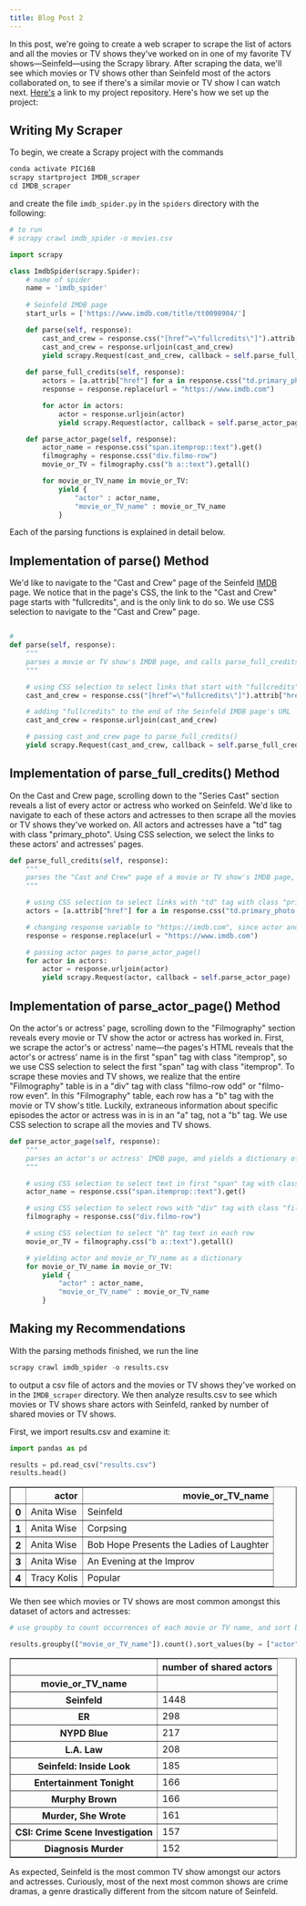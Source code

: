 ```yaml
---
title: Blog Post 2
---
```


In this post, we're going to create a web scraper to scrape the list of actors and all the movies or TV shows they've worked on in one of my favorite TV shows—Seinfeld—using the Scrapy library. After scraping the data, we'll see which movies or TV shows other than Seinfeld most of the actors collaborated on, to see if there's a similar movie or TV show I can watch next. [Here's](https://github.com/jiahao303/IMDB_scraper) a link to my project repository. Here's how we set up the project:

## Writing My Scraper

To begin, we create a Scrapy project with the commands

```python
conda activate PIC16B
scrapy startproject IMDB_scraper
cd IMDB_scraper
```
and create the file `imdb_spider.py` in the `spiders` directory with the following:

```python
# to run 
# scrapy crawl imdb_spider -o movies.csv

import scrapy

class ImdbSpider(scrapy.Spider):
    # name of spider
    name = 'imdb_spider'
    
    # Seinfeld IMDB page
    start_urls = ['https://www.imdb.com/title/tt0098904/']

    def parse(self, response):
        cast_and_crew = response.css("[href^=\"fullcredits\"]").attrib["href"]
        cast_and_crew = response.urljoin(cast_and_crew)
        yield scrapy.Request(cast_and_crew, callback = self.parse_full_credits)
    
    def parse_full_credits(self, response):
        actors = [a.attrib["href"] for a in response.css("td.primary_photo a")]
        response = response.replace(url = "https://www.imdb.com")

        for actor in actors:
            actor = response.urljoin(actor)
            yield scrapy.Request(actor, callback = self.parse_actor_page)

    def parse_actor_page(self, response):
        actor_name = response.css("span.itemprop::text").get()
        filmography = response.css("div.filmo-row")
        movie_or_TV = filmography.css("b a::text").getall()

        for movie_or_TV_name in movie_or_TV:
            yield {
                "actor" : actor_name,
                "movie_or_TV_name" : movie_or_TV_name
            }
```

Each of the parsing functions is explained in detail below.

## Implementation of parse() Method

We'd like to navigate to the "Cast and Crew" page of the Seinfeld [IMDB](https://www.imdb.com/title/tt0098904/) page. We notice that in the page's CSS, the link to the "Cast and Crew" page starts with "fullcredits", and is the only link to do so. We use CSS selection to navigate to the "Cast and Crew" page.

```python

# 
def parse(self, response):
    """
    parses a movie or TV show's IMDB page, and calls parse_full_credits() on the "Cast and Crew" page on the movie or TV show's IMDB page
    """

    # using CSS selection to select links that start with "fullcredits"
    cast_and_crew = response.css("[href^=\"fullcredits\"]").attrib["href"]

    # adding "fullcredits" to the end of the Seinfeld IMDB page's URL
    cast_and_crew = response.urljoin(cast_and_crew)

    # passing cast_and_crew page to parse_full_credits()
    yield scrapy.Request(cast_and_crew, callback = self.parse_full_credits)
```

## Implementation of parse_full_credits() Method

On the Cast and Crew page, scrolling down to the "Series Cast" section reveals a list of every actor or actress who worked on Seinfeld. We'd like to navigate to each of these actors and actresses to then scrape all the movies or TV shows they've worked on. All actors and actresses have a "td" tag with class "primary_photo". Using CSS selection, we select the links to these actors' and actresses' pages.

```python
def parse_full_credits(self, response):
    """
    parses the "Cast and Crew" page of a movie or TV show's IMDB page, and calls parse_actor_page on each of the actor's or actress' pages on the "Cast and Crew" page
    """

    # using CSS selection to select links with "td" tag with class "primary_photo"
    actors = [a.attrib["href"] for a in response.css("td.primary_photo a")]

    # changing response variable to "https://imdb.com", since actor and actress pages stem from "https://imdb.com"
    response = response.replace(url = "https://www.imdb.com")

    # passing actor pages to parse_actor_page()
    for actor in actors:
        actor = response.urljoin(actor)
        yield scrapy.Request(actor, callback = self.parse_actor_page)
```

## Implementation of parse_actor_page() Method

On the actor's or actress' page, scrolling down to the "Filmography" section reveals every movie or TV show the actor or actress has worked in. First, we scrape the actor's or actress' name—the pages's HTML reveals that the actor's or actress' name is in the first "span" tag with class "itemprop", so we use CSS selection to select the first "span" tag with class "itemprop". To scrape these movies and TV shows, we realize that the entire "Filmography" table is in a "div" tag with class "filmo-row odd" or "filmo-row even". In this "Filmography" table, each row has a "b" tag with the movie or TV show's title. Luckily, extraneous information about specific episodes the actor or actress was in is in an "a" tag, not a "b" tag. We use CSS selection to scrape all the movies and TV shows. 

```python
def parse_actor_page(self, response):
    """
    parses an actor's or actress' IMDB page, and yields a dictionary of the actor's or actress' name and all of the movies and TV shows they've worked on
    """

    # using CSS selection to select text in first "span" tag with class "itemprop"
    actor_name = response.css("span.itemprop::text").get()

    # using CSS selection to select rows with "div" tag with class "filmo-row"
    filmography = response.css("div.filmo-row")

    # using CSS selection to select "b" tag text in each row
    movie_or_TV = filmography.css("b a::text").getall()

    # yielding actor and movie_or_TV_name as a dictionary
    for movie_or_TV_name in movie_or_TV:
        yield {
            "actor" : actor_name,
            "movie_or_TV_name" : movie_or_TV_name
        }
```

## Making my Recommendations

With the parsing methods finished, we run the line

```python
scrapy crawl imdb_spider -o results.csv
```

to output a csv file of actors and the movies or TV shows they've worked on in the `IMDB_scraper` directory. We then analyze results.csv to see which movies or TV shows share actors with Seinfeld, ranked by number of shared movies or TV shows. 

First, we import results.csv and examine it:
```python
import pandas as pd

results = pd.read_csv("results.csv")
results.head()
```

<table border="1" class="dataframe">
  <thead>
    <tr style="text-align: right;">
      <th></th>
      <th>actor</th>
      <th>movie_or_TV_name</th>
    </tr>
  </thead>
  <tbody>
    <tr>
      <th>0</th>
      <td>Anita Wise</td>
      <td>Seinfeld</td>
    </tr>
    <tr>
      <th>1</th>
      <td>Anita Wise</td>
      <td>Corpsing</td>
    </tr>
    <tr>
      <th>2</th>
      <td>Anita Wise</td>
      <td>Bob Hope Presents the Ladies of Laughter</td>
    </tr>
    <tr>
      <th>3</th>
      <td>Anita Wise</td>
      <td>An Evening at the Improv</td>
    </tr>
    <tr>
      <th>4</th>
      <td>Tracy Kolis</td>
      <td>Popular</td>
    </tr>
  </tbody>
</table>

We then see which movies or TV shows are most common amongst this dataset of actors and actresses:

```python
# use groupby to count occurrences of each movie or TV name, and sort by number of occurrences

results.groupby(["movie_or_TV_name"]).count().sort_values(by = ["actor"], ascending = False).rename(columns = {"actor" : "number of shared actors"}).head(10)
```

<table border="1" class="dataframe">
  <thead>
    <tr style="text-align: right;">
      <th></th>
      <th>number of shared actors</th>
    </tr>
    <tr>
      <th>movie_or_TV_name</th>
      <th></th>
    </tr>
  </thead>
  <tbody>
    <tr>
      <th>Seinfeld</th>
      <td>1448</td>
    </tr>
    <tr>
      <th>ER</th>
      <td>298</td>
    </tr>
    <tr>
      <th>NYPD Blue</th>
      <td>217</td>
    </tr>
    <tr>
      <th>L.A. Law</th>
      <td>208</td>
    </tr>
    <tr>
      <th>Seinfeld: Inside Look</th>
      <td>185</td>
    </tr>
    <tr>
      <th>Entertainment Tonight</th>
      <td>166</td>
    </tr>
    <tr>
      <th>Murphy Brown</th>
      <td>166</td>
    </tr>
    <tr>
      <th>Murder, She Wrote</th>
      <td>161</td>
    </tr>
    <tr>
      <th>CSI: Crime Scene Investigation</th>
      <td>157</td>
    </tr>
    <tr>
      <th>Diagnosis Murder</th>
      <td>152</td>
    </tr>
  </tbody>
</table>

As expected, Seinfeld is the most common TV show amongst our actors and actresses. Curiously, most of the next most common shows are crime dramas, a genre drastically different from the sitcom nature of Seinfeld. 